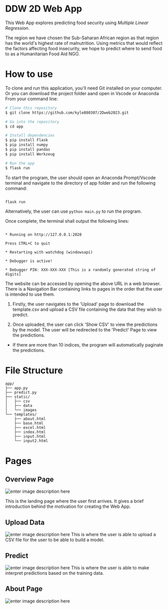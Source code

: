 # DDW 2D Web App

This Web App explores predicting food security using *Multiple Linear Regression*.
  
The region we have chosen the Sub-Saharan African region as that region has the world's highest rate of malnutrition. Using metrics that would reflect the factors affecting food insecurity, we hope to predict where to send food to as a Humanitarian Food Aid NGO.

# How to use

To clone and run this application, you'll need Git installed on your computer. Or you can download the project folder aand open in Vscode or Anaconda From your command line:

```bash
# Clone this repository
$ git clone https://github.com/kyle880307/2Dweb2023.git

# Go into the repository
$ cd app

# Install dependencies
$ pip install Flask
$ pip install numpy
$ pip install pandas
$ pip install Werkzeug

# Run the app
$ flask run
```


To start the program, the user should open an Anaconda Prompt/Vscode terminal and navigate to the directory of app folder and run the following command:

```

flask run

```

Alternatively, the user can use `python main.py` to run the program.

Once complete, the terminal shall output the following lines:


```

* Running on http://127.0.0.1:2020

Press CTRL+C to quit

* Restarting with watchdog (windowsapi)

* Debugger is active!

* Debugger PIN: XXX-XXX-XXX [This is a randomly generated string of digits]

```

The website can be accessed by opening the above URL in a web browser. There is a Navigation Bar containing links to pages in the order that the user is intended to use them.

1. Firstly, the user navigates to the 'Upload' page to download the template.csv and upload a CSV file containing the data that they wish to predict.


2. Once uploaded, the user can click 'Show CSV' to view the predictions by the model. The user will be redirected to the 'Predict' Page to view the predictions.

- If there are more than 10 indices, the program will automatically paginate the predictions.
  

# File Structure

```  
app/
├── app.py
├── predict.py
├── static/
│   ├── csv
│   ├── data
│   └── images
└── templates/
	├── about.html
	├── base.html
	├── excel.html
	├── index.html
	├── input.html
	└── input2.html
```
# Pages
  
## Overview Page
![enter image description here](https://i.imgur.com/sE5gRhN.png)
  
This is the landing page where the user first arrives. It gives  a brief introduction behind the motivation for creating the Web App.
## Upload Data

  ![enter image description here](https://i.imgur.com/ssZWG9J.png)
This is where the user is able to upload a CSV file for the user to be able to build a model.
## Predict
![enter image description here](https://i.imgur.com/qmGPvLr.png) This is where the user is able to make interpret predictions based on the training data.
## About Page
![enter image description here](https://i.imgur.com/WLwunhW.png)
